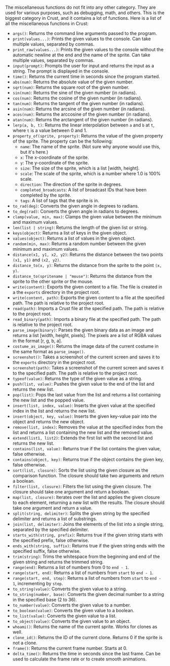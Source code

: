 The miscellaneous functions do not fit into any other category. They are used for various purposes, such as debugging, math, and others. This is the biggest category in Crust, and it contains a lot of functions. Here is a list of all the miscellaneous functions in Crust:

- `args()`: Returns the command line arguments passed to the program.
- `print(values...)`: Prints the given values to the console. Can take multiple values, separated by commas.
- `print_raw(values...)`: Prints the given values to the console without the automatic newline at the end and the name of the sprite. Can take multiple values, separated by commas.
- `input(prompt)`: Prompts the user for input and returns the input as a string. The prompt is displayed in the console.
- `time()`: Returns the current time in seconds since the program started.
- `abs(num)`: Returns the absolute value of the given number.
- `sqrt(num)`: Returns the square root of the given number.
- `sin(num)`: Returns the sine of the given number (in radians).
- `cos(num)`: Returns the cosine of the given number (in radians).
- `tan(num)`: Returns the tangent of the given number (in radians).
- `asin(num)`: Returns the arcsine of the given number (in radians).
- `acos(num)`: Returns the arccosine of the given number (in radians).
- `atan(num)`: Returns the arctangent of the given number (in radians).
- `lerp(a, b, t)`: Returns the linear interpolation between `a` and `b` at `t`, where `t` is a value between 0 and 1.
- `property_of(sprite, property)`: Returns the value of the given property of the sprite. The property can be the following:
    - `name`: The name of the sprite. (Not sure why anyone would use this, but it's here.)
    - `x`: The x-coordinate of the sprite.
    - `y`: The y-coordinate of the sprite.
    - `size`: The size of the sprite, which is a list [width, height].
    - `scale`: The scale of the sprite, which is a number where 1.0 is 100% scale.
    - `direction`: The direction of the sprite in degrees.
    - `completed_broadcasts`: A list of broadcast IDs that have been completed by the sprite.
    - `tags`: A list of tags that the sprite is in.
- `to_rad(deg)`: Converts the given angle in degrees to radians.
- `to_deg(rad)`: Converts the given angle in radians to degrees.
- `clamp(value, min, max)`: Clamps the given value between the minimum and maximum values.
- `len(list | string)`: Returns the length of the given list or string.
- `keys(object)`: Returns a list of keys in the given object.
- `values(object)`: Returns a list of values in the given object.
- `random(min, max)`: Returns a random number between the given minimum and maximum values.
- `distance(x1, y1, x2, y2)`: Returns the distance between the two points `(x1, y1)` and `(x2, y2)`.
- `distance_to(x, y)`: Returns the distance from the sprite to the point `(x, y)`.
- `distance_to(spritename | "mouse")`: Returns the distance from the sprite to the other sprite or the mouse.
- `write(content)`: Exports the given content to a file. The file is created in a the `exports` directory in the project root.
- `write(content, path)`: Exports the given content to a file at the specified path. The path is relative to the project root.
- `read(path)`: Imports a Crust file at the specified path. The path is relative to the project root.
- `read_binary(path)`: Imports a binary file at the specified path. The path is relative to the project root.
- `parse_image(binary)`: Parses the given binary data as an image and returns a list [width, height, pixels]. The pixels are a list of RGBA values in the format [r, g, b, a].
- `costume_as_image()`: Returns the image data of the current costume in the same format as `parse_image()`.
- `screenshot()`: Takes a screenshot of the current screen and saves it to the `exports` directory in the project root.
- `screenshot(path)`: Takes a screenshot of the current screen and saves it to the specified path. The path is relative to the project root.
- `typeof(value)`: Returns the type of the given value as a string.
- `push(list, value)`: Pushes the given value to the end of the list and returns the new list.
- `pop(list)`: Pops the last value from the list and returns a list containing the new list and the popped value.
- `insert(list, index, value)`: Inserts the given value at the specified index in the list and returns the new list.
- `insert(object, key, value)`: Inserts the given key-value pair into the object and returns the new object.
- `remove(list, index)`: Removes the value at the specified index from the list and returns a list containing the new list and the removed value.
- `extend(list1, list2)`: Extends the first list with the second list and returns the new list.
- `contains(list, value)`: Returns true if the list contains the given value, false otherwise.
- `contains(object, key)`: Returns true if the object contains the given key, false otherwise.
- `sort(list, closure)`: Sorts the list using the given closure as the comparison function. The closure should take two arguments and return a boolean.
- `filter(list, closure)`: Filters the list using the given closure. The closure should take one argument and return a boolean.
- `map(list, closure)`: Iterates over the list and applies the given closure to each element, returning a new list with the results. The closure should take one argument and return a value.
- `split(string, delimiter)`: Splits the given string by the specified delimiter and returns a list of substrings.
- `join(list, delimiter)`: Joins the elements of the list into a single string, separated by the specified delimiter.
- `starts_with(string, prefix)`: Returns true if the given string starts with the specified prefix, false otherwise.
- `ends_with(string, suffix)`: Returns true if the given string ends with the specified suffix, false otherwise.
- `trim(string)`: Trims the whitespace from the beginning and end of the given string and returns the trimmed string.
- `range(end)`: Returns a list of numbers from 0 to `end - 1`.
- `range(start, end)`: Returns a list of numbers from `start` to `end - 1`.
- `range(start, end, step)`: Returns a list of numbers from `start` to `end - 1`, incrementing by `step`.
- `to_string(value)`: Converts the given value to a string.
- `to_string(number, base)`: Converts the given decimal number to a string in the specified base (2 to 36).
- `to_number(value)`: Converts the given value to a number.
- `to_boolean(value)`: Converts the given value to a boolean.
- `to_list(value)`: Converts the given value to a list.
- `to_object(value)`: Converts the given value to an object.
- `whoami()`: Returns the name of the current sprite. Works for clones as well.
- `clone_id()`: Returns the ID of the current clone. Returns 0 if the sprite is not a clone.
- `frame()`: Returns the current frame number. Starts at 0.
- `delta_time()`: Returns the time in seconds since the last frame. Can be used to calculate the frame rate or to create smooth animations.
